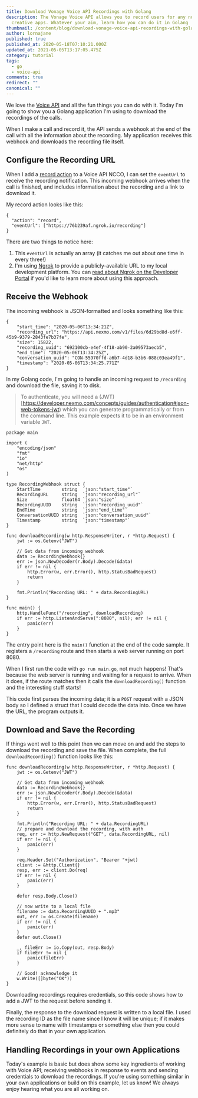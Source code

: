 ```yaml
---
title: Download Vonage Voice API Recordings with Golang
description: The Vonage Voice API allows you to record users for any number of
  creative apps. Whatever your aim, learn how you can do it in Golang
thumbnail: /content/blog/download-vonage-voice-api-recordings-with-golang/Social_Call-Recording_Golang_1200x600.png
author: lornajane
published: true
published_at: 2020-05-18T07:10:21.000Z
updated_at: 2021-05-05T13:17:05.475Z
category: tutorial
tags:
  - go
  - voice-api
comments: true
redirect: ""
canonical: ""
---
```

We love the [Voice API](https://developer.nexmo.com/voice) and all the fun things you can do with it. Today I'm going to show you a Golang application I'm using to download the recordings of the calls.

<sign-up number></sign-up>

When I make a call and record it, the API sends a webhook at the end of the call with all the information about the recording. My application receives this webhook and downloads the recording file itself.

## Configure the Recording URL

When I add a [record action](https://developer.nexmo.com/voice/voice-api/ncco-reference#record) to a Voice API NCCO, I can set the `eventUrl` to receive the recording notification. This incoming webhook arrives when the call is finished, and includes information about the recording and a link to download it.

My record action looks like this:

```
{
  "action": "record",
  "eventUrl": ["https://76b239af.ngrok.io/recording"]
}
```

There are two things to notice here:

1. This `eventUrl` is actually an array (it catches me out about one time in every three!)
2. I'm using [Ngrok](https://ngrok.com) to provide a publicly-available URL to my local development platform. You can [read about Ngrok on the Developer Portal](https://developer.nexmo.com/tools/ngrok) if you'd like to learn more about using this approach.

## Receive the Webhook

The incoming webhook is JSON-formatted and looks something like this:

```
{
    "start_time": "2020-05-06T13:34:21Z",
    "recording_url": "https://api.nexmo.com/v1/files/6d29bd8d-e6ff-45b9-9379-2843fe7b37fe",
    "size": 15822,
    "recording_uuid": "692100cb-e4ef-4f18-ab90-2a09573aecb5",
    "end_time": "2020-05-06T13:34:25Z",
    "conversation_uuid": "CON-55970ffd-a6b7-4d18-b3b6-088c03ea49f1",
    "timestamp": "2020-05-06T13:34:25.771Z"
}

```

In my Golang code, I'm going to handle an incoming request to `/recording` and download the file, saving it to disk.

> To authenticate, you will need a (JWT)[https://developer.nexmo.com/concepts/guides/authentication#json-web-tokens-jwt) which you can generate programmatically or from the command line. This example expects it to be in an environment variable `JWT`.

```
package main

import (
	"encoding/json"
	"fmt"
	"io"
	"net/http"
	"os"
)

type RecordingWebhook struct {
	StartTime        string  `json:"start_time"`
	RecordingURL     string  `json:"recording_url"`
	Size             float64 `json:"size"`
	RecordingUUID    string  `json:"recording_uuid"`
	EndTime          string  `json:"end_time"`
	ConversationUUID string  `json:"conversation_uuid"`
	Timestamp        string  `json:"timestamp"`
}

func downloadRecording(w http.ResponseWriter, r *http.Request) {
	jwt := os.Getenv("JWT")

	// Get data from incoming webhook
	data := RecordingWebhook{}
	err := json.NewDecoder(r.Body).Decode(&data)
	if err != nil {
		http.Error(w, err.Error(), http.StatusBadRequest)
		return
	}

	fmt.Println("Recording URL: " + data.RecordingURL)
}

func main() {
	http.HandleFunc("/recording", downloadRecording)
	if err := http.ListenAndServe(":8080", nil); err != nil {
		panic(err)
	}
}
```

The entry point here is the `main()` function at the end of the code sample. It registers a `/recording` route and then starts a web server running on port 8080.

When I first run the code with `go run main.go`, not much happens! That's because the web server is running and waiting for a request to arrive. When it does, if the route matches then it calls the `downloadRecording()` function and the interesting stuff starts!

This code first parses the incoming data; it is a `POST` request with a JSON body so I defined a struct that I could decode the data into. Once we have the URL, the program outputs it.

## Download and Save the Recording

If things went well to this point then we can move on and add the steps to download the recording and save the file. When complete, the full `downloadRecording()` function looks like this:

```
func downloadRecording(w http.ResponseWriter, r *http.Request) {
	jwt := os.Getenv("JWT")

	// Get data from incoming webhook
	data := RecordingWebhook{}
	err := json.NewDecoder(r.Body).Decode(&data)
	if err != nil {
		http.Error(w, err.Error(), http.StatusBadRequest)
		return
	}

	fmt.Println("Recording URL: " + data.RecordingURL)
	// prepare and download the recording, with auth
	req, err := http.NewRequest("GET", data.RecordingURL, nil)
	if err != nil {
		panic(err)
	}

	req.Header.Set("Authorization", "Bearer "+jwt)
	client := &http.Client{}
	resp, err := client.Do(req)
	if err != nil {
		panic(err)
	}

	defer resp.Body.Close()

	// now write to a local file
	filename := data.RecordingUUID + ".mp3"
	out, err := os.Create(filename)
	if err != nil {
		panic(err)
	}
	defer out.Close()

	_, fileErr := io.Copy(out, resp.Body)
	if fileErr != nil {
		panic(fileErr)
	}

	// Good! acknowledge it
	w.Write([]byte("OK"))
}
```

Downloading recordings requires credentials, so this code shows how to add a JWT to the request before sending it. 

Finally, the response to the download request is written to a local file. I used the recording ID as the file name since I know it will be unique; if it makes more sense to name with timestamps or something else then you could definitely do that in your own application.

## Handling Recordings in your own Applications

Today's example is basic but does show some key ingredients of working with Voice API; receiving webhooks in response to events and sending credentials to download the recordings. If you're using something similar in your own applications or build on this example, let us know! We always enjoy hearing what you are all working on.
